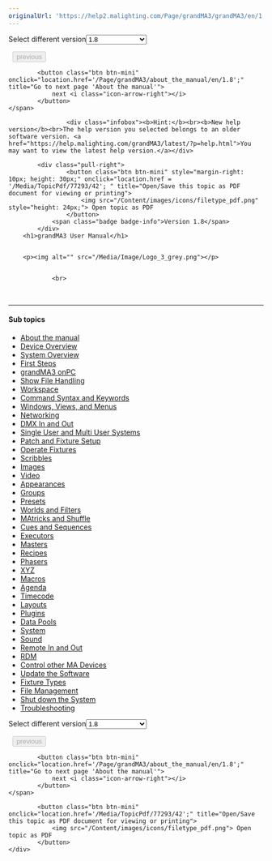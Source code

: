 ```yaml
---
originalUrl: 'https://help2.malighting.com/Page/grandMA3/grandMA3/en/1.8'
---
```


<div class="topic-navigation">

<div class="pull-right">
	<span class="pull-left">


<div class="pull-left">
<form action="/Topic/SetCurrentVersionNumber" class="form-inline" id="frmTagSelector" method="post">	<span class="form-mini">
		<div class="input-prepend"><span class="add-on">Select different version</span><select autocomplete="off" id="versionNumberId" name="versionNumberId" onchange="$(this).closest('#frmTagSelector').submit();" style="width: 120px;"><option value="">- latest -</option>
<option value="10">1.0</option>
<option value="32">1.1</option>
<option value="35">1.2</option>
<option value="36">1.3</option>
<option value="37">1.4</option>
<option value="38">1.5</option>
<option value="39">1.6</option>
<option value="40">1.7</option>
<option selected="selected" value="42">1.8</option>
<option value="43">1.9</option>
<option value="44">2.0</option>
</select></div>
		<input data-val="true" data-val-number="The field Int32 must be a number." data-val-required="The Int32 field is required." id="ProductId" name="ProductId" type="hidden" value="16">
		<input id="CurrentGuid" name="CurrentGuid" type="hidden" value="1184790a-c70b-4a93-abf5-ae760dd65e62">
	</span>
</form></div>&nbsp;	</span>
	<span class="pull-right" style="white-space: nowrap;">
			<button class="btn btn-mini" disabled="disabled">
				<i class="icon-arrow-left"></i> previous
			</button>

			<button class="btn btn-mini" onclick="location.href='/Page/grandMA3/about_the_manual/en/1.8';" title="Go to next page 'About the manual'">
				next <i class="icon-arrow-right"></i> 
			</button>
	</span>
</div>
<div class="clear-fix" style="margin-bottom: 10px"></div>
</div>

					<div class="infobox"><b>Hint:</b><br><b>New help version</b><br>The help version you selected belongs to an older software version. <a href="https://help.malighting.com/grandMA3/latest/?p=help.html">You may want to view the latest help version.</a></div>

			<div class="pull-right">
					<button class="btn btn-mini" style="margin-right: 10px; height: 30px;" onclick="location.href = '/Media/TopicPdf/77293/42'; " title="Open/Save this topic as PDF document for viewing or printing">
						<img src="/Content/images/icons/filetype_pdf.png" style="height: 24px;"> Open topic as PDF
					</button>
				<span class="badge badge-info">Version 1.8</span>
			</div>
		<h1>grandMA3 User Manual</h1>


		<p><img alt="" src="/Media/Image/Logo_3_grey.png"></p>


				<br>
<div class="topic-navigation">
	<br>
	<hr>
	<h4>Sub topics</h4>
	<ul>
				<li><a href="/Page/grandMA3/about_the_manual/en/1.8">About the manual</a></li>
				<li><a href="/Page/grandMA3/device_overview/en/1.8">Device Overview</a></li>
				<li><a href="/Page/grandMA3/system/en/1.8">System Overview</a></li>
				<li><a href="/Page/grandMA3/first_steps/en/1.8">First Steps</a></li>
				<li><a href="/Page/grandMA3/onpc/en/1.8">grandMA3 onPC</a></li>
				<li><a href="/Page/grandMA3/show_file_management/en/1.8">Show File Handling</a></li>
				<li><a href="/Page/grandMA3/workspace/en/1.8">Workspace</a></li>
				<li><a href="/Page/grandMA3/csk_function_of_command_line/en/1.8">Command Syntax and Keywords</a></li>
				<li><a href="/Page/grandMA3/wvm/en/1.8">Windows, Views, and Menus</a></li>
				<li><a href="/Page/grandMA3/network/en/1.8">Networking</a></li>
				<li><a href="/Page/grandMA3/dmx/en/1.8">DMX In and Out</a></li>
				<li><a href="/Page/grandMA3/user/en/1.8">Single User and Multi User Systems</a></li>
				<li><a href="/Page/grandMA3/patch/en/1.8">Patch and Fixture Setup</a></li>
				<li><a href="/Page/grandMA3/operate_fixtures/en/1.8">Operate Fixtures</a></li>
				<li><a href="/Page/grandMA3/scribbles/en/1.8">Scribbles</a></li>
				<li><a href="/Page/grandMA3/image/en/1.8">Images</a></li>
				<li><a href="/Page/grandMA3/video/en/1.8">Video</a></li>
				<li><a href="/Page/grandMA3/appear/en/1.8">Appearances</a></li>
				<li><a href="/Page/grandMA3/group/en/1.8">Groups</a></li>
				<li><a href="/Page/grandMA3/presets/en/1.8">Presets</a></li>
				<li><a href="/Page/grandMA3/worldfilter/en/1.8">Worlds and Filters</a></li>
				<li><a href="/Page/grandMA3/matricks/en/1.8">MAtricks and Shuffle</a></li>
				<li><a href="/Page/grandMA3/cue_sequence/en/1.8">Cues and Sequences</a></li>
				<li><a href="/Page/grandMA3/executor/en/1.8">Executors</a></li>
				<li><a href="/Page/grandMA3/masters/en/1.8">Masters</a></li>
				<li><a href="/Page/grandMA3/recipes/en/1.8">Recipes</a></li>
				<li><a href="/Page/grandMA3/phaser/en/1.8">Phasers</a></li>
				<li><a href="/Page/grandMA3/xyz/en/1.8">XYZ</a></li>
				<li><a href="/Page/grandMA3/macros/en/1.8">Macros</a></li>
				<li><a href="/Page/grandMA3/agenda/en/1.8">Agenda</a></li>
				<li><a href="/Page/grandMA3/timecode/en/1.8">Timecode</a></li>
				<li><a href="/Page/grandMA3/Layouts/en/1.8">Layouts</a></li>
				<li><a href="/Page/grandMA3/Plugins/en/1.8">Plugins</a></li>
				<li><a href="/Page/grandMA3/datapool/en/1.8">Data Pools</a></li>
				<li><a href="/Page/grandMA3/system_information/en/1.8">System</a></li>
				<li><a href="/Page/grandMA3/sound/en/1.8">Sound</a></li>
				<li><a href="/Page/grandMA3/remote_inputs/en/1.8">Remote In and Out</a></li>
				<li><a href="/Page/grandMA3/RDM/en/1.8">RDM</a></li>
				<li><a href="/Page/grandMA3/control_other_ma_devices/en/1.8">Control other MA Devices</a></li>
				<li><a href="/Page/grandMA3/update/en/1.8">Update the Software</a></li>
				<li><a href="/Page/grandMA3/fixture_types/en/1.8">Fixture Types</a></li>
				<li><a href="/Page/grandMA3/file_management/en/1.8">File Management</a></li>
				<li><a href="/Page/grandMA3/shutdown_the_system/en/1.8">Shut down the System</a></li>
				<li><a href="/Page/grandMA3/troubleshooting/en/1.8">Troubleshooting</a></li>
	</ul>

<div class="pull-right">
	<span class="pull-left">


<div class="pull-left">
<form action="/Topic/SetCurrentVersionNumber" class="form-inline" id="frmTagSelector" method="post">	<span class="form-mini">
		<div class="input-prepend"><span class="add-on">Select different version</span><select autocomplete="off" id="versionNumberId" name="versionNumberId" onchange="$(this).closest('#frmTagSelector').submit();" style="width: 120px;"><option value="">- latest -</option>
<option value="10">1.0</option>
<option value="32">1.1</option>
<option value="35">1.2</option>
<option value="36">1.3</option>
<option value="37">1.4</option>
<option value="38">1.5</option>
<option value="39">1.6</option>
<option value="40">1.7</option>
<option selected="selected" value="42">1.8</option>
<option value="43">1.9</option>
<option value="44">2.0</option>
</select></div>
		<input data-val="true" data-val-number="The field Int32 must be a number." data-val-required="The Int32 field is required." id="ProductId" name="ProductId" type="hidden" value="16">
		<input id="CurrentGuid" name="CurrentGuid" type="hidden" value="1184790a-c70b-4a93-abf5-ae760dd65e62">
	</span>
</form></div>&nbsp;	</span>
	<span class="pull-right" style="white-space: nowrap;">
			<button class="btn btn-mini" disabled="disabled">
				<i class="icon-arrow-left"></i> previous
			</button>

			<button class="btn btn-mini" onclick="location.href='/Page/grandMA3/about_the_manual/en/1.8';" title="Go to next page 'About the manual'">
				next <i class="icon-arrow-right"></i> 
			</button>
	</span>
</div>
	<div class="clear-fix"></div>
	<div class="pull-right">
	
			<button class="btn btn-mini" onclick="location.href='/Media/TopicPdf/77293/42';" title="Open/Save this topic as PDF document for viewing or printing">
				<img src="/Content/images/icons/filetype_pdf.png"> Open topic as PDF
			</button>
	</div>
<div class="clear-fix" style="margin-bottom: 10px"></div>
</div>

	

